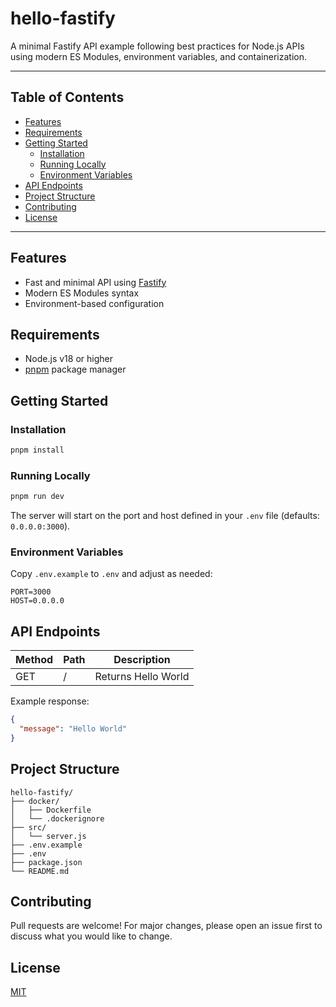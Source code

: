 # hello-fastify

A minimal Fastify API example following best practices for Node.js APIs using modern ES Modules, environment variables, and containerization.

---

## Table of Contents

- [Features](#features)
- [Requirements](#requirements)
- [Getting Started](#getting-started)
  - [Installation](#installation)
  - [Running Locally](#running-locally)
  - [Environment Variables](#environment-variables)
- [API Endpoints](#api-endpoints)
- [Project Structure](#project-structure)
- [Contributing](#contributing)
- [License](#license)

---

## Features

- Fast and minimal API using [Fastify](https://www.fastify.io/)
- Modern ES Modules syntax
- Environment-based configuration

## Requirements

- Node.js v18 or higher
- [pnpm](https://pnpm.io/) package manager

## Getting Started

### Installation

```sh
pnpm install
```

### Running Locally

```sh
pnpm run dev
```

The server will start on the port and host defined in your `.env` file (defaults: `0.0.0.0:3000`).

### Environment Variables

Copy `.env.example` to `.env` and adjust as needed:

```
PORT=3000
HOST=0.0.0.0
```

## API Endpoints

| Method | Path | Description         |
|--------|------|---------------------|
| GET    | /    | Returns Hello World |

Example response:

```json
{
  "message": "Hello World"
}
```

## Project Structure

```
hello-fastify/
├── docker/
│   ├── Dockerfile
│   └── .dockerignore
├── src/
│   └── server.js
├── .env.example
├── .env
├── package.json
└── README.md
```

## Contributing

Pull requests are welcome! For major changes, please open an issue first to discuss what you would like to change.

## License

[MIT](LICENSE)
